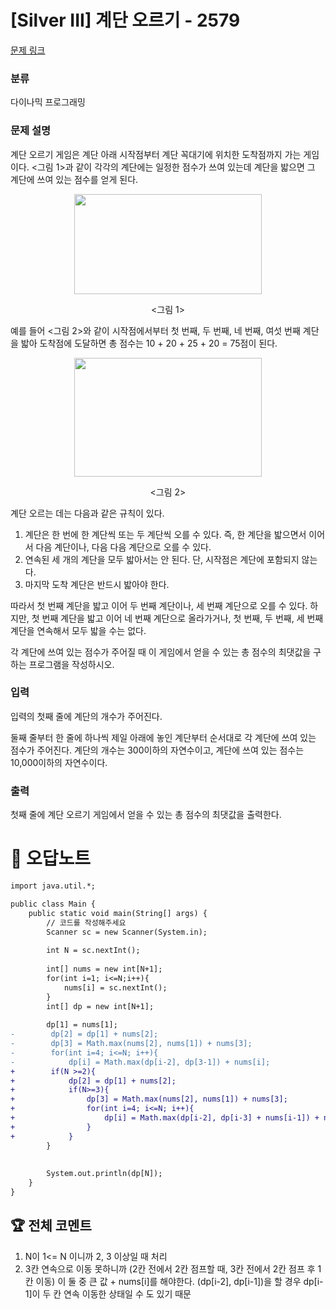 # [Silver III] 계단 오르기 - 2579 

[문제 링크](https://www.acmicpc.net/problem/2579) 

### 분류

다이나믹 프로그래밍

### 문제 설명

<p>계단 오르기 게임은 계단 아래 시작점부터 계단 꼭대기에 위치한 도착점까지 가는 게임이다. <그림 1>과 같이 각각의 계단에는 일정한 점수가 쓰여 있는데 계단을 밟으면 그 계단에 쓰여 있는 점수를 얻게 된다.</p>

<p style="text-align: center;"><img alt="" src="https://onlinejudgeimages.s3-ap-northeast-1.amazonaws.comhttps://u.acmicpc.net/7177ea45-aa8d-4724-b256-7b84832c9b97/Screen%20Shot%202021-06-23%20at%203.00.46%20PM.png" style="width: 300px; height: 160px;"></p>

<p style="text-align: center;"><그림 1></p>

<p>예를 들어 <그림 2>와 같이 시작점에서부터 첫 번째, 두 번째, 네 번째, 여섯 번째 계단을 밟아 도착점에 도달하면 총 점수는 10 + 20 + 25 + 20 = 75점이 된다.</p>

<p style="text-align: center;"><img alt="" src="https://onlinejudgeimages.s3-ap-northeast-1.amazonaws.comhttps://u.acmicpc.net/f00b6121-1c25-492e-9bc0-d96377c586b0/Screen%20Shot%202021-06-23%20at%203.01.39%20PM.png" style="width: 300px; height: 190px;"></p>

<p style="text-align: center;"><그림 2></p>

<p>계단 오르는 데는 다음과 같은 규칙이 있다.</p>

<ol>
	<li>계단은 한 번에 한 계단씩 또는 두 계단씩 오를 수 있다. 즉, 한 계단을 밟으면서 이어서 다음 계단이나, 다음 다음 계단으로 오를 수 있다.</li>
	<li>연속된 세 개의 계단을 모두 밟아서는 안 된다. 단, 시작점은 계단에 포함되지 않는다.</li>
	<li>마지막 도착 계단은 반드시 밟아야 한다.</li>
</ol>

<p>따라서 첫 번째 계단을 밟고 이어 두 번째 계단이나, 세 번째 계단으로 오를 수 있다. 하지만, 첫 번째 계단을 밟고 이어 네 번째 계단으로 올라가거나, 첫 번째, 두 번째, 세 번째 계단을 연속해서 모두 밟을 수는 없다.</p>

<p>각 계단에 쓰여 있는 점수가 주어질 때 이 게임에서 얻을 수 있는 총 점수의 최댓값을 구하는 프로그램을 작성하시오.</p>

### 입력 

 <p>입력의 첫째 줄에 계단의 개수가 주어진다.</p>

<p>둘째 줄부터 한 줄에 하나씩 제일 아래에 놓인 계단부터 순서대로 각 계단에 쓰여 있는 점수가 주어진다. 계단의 개수는 300이하의 자연수이고, 계단에 쓰여 있는 점수는 10,000이하의 자연수이다.</p>

### 출력 

 <p>첫째 줄에 계단 오르기 게임에서 얻을 수 있는 총 점수의 최댓값을 출력한다.</p>



#  🚀  오답노트 

```diff
import java.util.*;

public class Main {
    public static void main(String[] args) {
        // 코드를 작성해주세요
        Scanner sc = new Scanner(System.in);
        
        int N = sc.nextInt();
        
        int[] nums = new int[N+1];
        for(int i=1; i<=N;i++){
            nums[i] = sc.nextInt();
        }
        int[] dp = new int[N+1];
        
        dp[1] = nums[1];
-        dp[2] = dp[1] + nums[2];
-        dp[3] = Math.max(nums[2], nums[1]) + nums[3];
-        for(int i=4; i<=N; i++){
-            dp[i] = Math.max(dp[i-2], dp[3-1]) + nums[i];
+        if(N >=2){
+            dp[2] = dp[1] + nums[2];
+            if(N>=3){
+                dp[3] = Math.max(nums[2], nums[1]) + nums[3];
+                for(int i=4; i<=N; i++){
+                    dp[i] = Math.max(dp[i-2], dp[i-3] + nums[i-1]) + nums[i];
+                }
+            }
        }
        
        
        System.out.println(dp[N]);
    }
}

```


 ## 🏆 전체 코멘트 

1. N이 1<= N 이니까 2, 3 이상일 때 처리
2. 3칸 연속으로 이동 못하니까 (2칸 전에서 2칸 점프할 때, 3칸 전에서 2칸 점프 후 1칸 이동) 이 둘 중 큰 값 + nums[i]를 해야한다.
(dp[i-2], dp[i-1])을 할 경우 dp[i-1]이 두 칸 연속 이동한 상태일 수 도 있기 때문